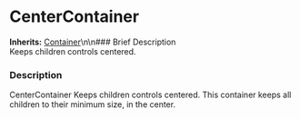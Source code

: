 #  CenterContainer  
**Inherits:** [Container](class_container)\\n\\n###  Brief Description  
Keeps children controls centered.
###  Description  
CenterContainer Keeps children controls centered. This container keeps all children to their minimum size, in the center.
